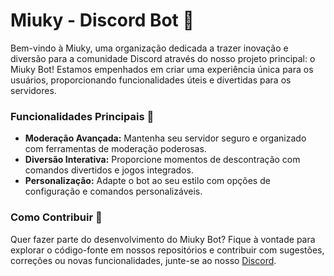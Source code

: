 # Miuky - Discord Bot 🤖
Bem-vindo à Miuky, uma organização dedicada a trazer inovação e diversão para a comunidade Discord através do nosso projeto principal: o Miuky Bot! Estamos empenhados em criar uma experiência única para os usuários, proporcionando funcionalidades úteis e divertidas para os servidores.

### Funcionalidades Principais 🌟
- **Moderação Avançada:** Mantenha seu servidor seguro e organizado com ferramentas de moderação poderosas.
- **Diversão Interativa:** Proporcione momentos de descontração com comandos divertidos e jogos integrados.
- **Personalização:** Adapte o bot ao seu estilo com opções de configuração e comandos personalizáveis.

### Como Contribuir 🚀
Quer fazer parte do desenvolvimento do Miuky Bot? Fique à vontade para explorar o código-fonte em nossos repositórios e contribuir com sugestões, correções ou novas funcionalidades, junte-se ao nosso [Discord](https://miuky.xyz/support).
